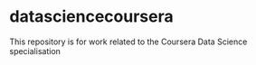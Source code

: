# datasciencecoursera
This repository is for work related to the Coursera Data Science specialisation
